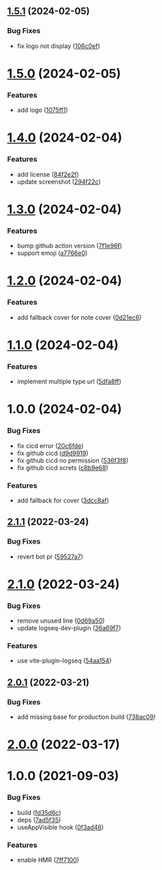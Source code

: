 ## [1.5.1](https://github.com/CorrectRoadH/logseq-gallery/compare/v1.5.0...v1.5.1) (2024-02-05)


### Bug Fixes

* fix logo not display ([106c0ef](https://github.com/CorrectRoadH/logseq-gallery/commit/106c0ef746f9774cc5a8f5bbe5ad19a0185c5deb))

# [1.5.0](https://github.com/CorrectRoadH/logseq-gallery/compare/v1.4.0...v1.5.0) (2024-02-05)


### Features

* add logo ([1075ff1](https://github.com/CorrectRoadH/logseq-gallery/commit/1075ff1e11d69a334e7c7c15874c614ebf851fff))

# [1.4.0](https://github.com/CorrectRoadH/logseq-gallery/compare/v1.3.0...v1.4.0) (2024-02-04)


### Features

* add license ([84f2e2f](https://github.com/CorrectRoadH/logseq-gallery/commit/84f2e2fc4a4f72c2868b1a3d441d1ed40ad1ccbd))
* update screenshot ([294f22c](https://github.com/CorrectRoadH/logseq-gallery/commit/294f22cffbbbf3b9bcd5a41228dde482da8f1279))

# [1.3.0](https://github.com/CorrectRoadH/logseq-gallery/compare/v1.2.0...v1.3.0) (2024-02-04)


### Features

* bump github action version ([7f1e96f](https://github.com/CorrectRoadH/logseq-gallery/commit/7f1e96f9a415a3fff1641cf27de849579957c3eb))
* support emoji ([a7766e0](https://github.com/CorrectRoadH/logseq-gallery/commit/a7766e0b843b167480e27fb6e5c415ba7150ef7f))

# [1.2.0](https://github.com/CorrectRoadH/logseq-gallery/compare/v1.1.0...v1.2.0) (2024-02-04)


### Features

* add fallback cover for note cover ([0d21ec6](https://github.com/CorrectRoadH/logseq-gallery/commit/0d21ec6e807fa7105af089b1688ed0fa2b1b4b40))

# [1.1.0](https://github.com/CorrectRoadH/logseq-gallery/compare/v1.0.0...v1.1.0) (2024-02-04)


### Features

* implement multiple type url ([5dfa8ff](https://github.com/CorrectRoadH/logseq-gallery/commit/5dfa8ff82d17b2a055c95b5af342304a594178c2))

# 1.0.0 (2024-02-04)


### Bug Fixes

* fix cicd error ([20c6fde](https://github.com/CorrectRoadH/logseq-gallery/commit/20c6fdeedc10011f346be7b79a8d8d6221dacbaf))
* fix github cicd ([d9d9919](https://github.com/CorrectRoadH/logseq-gallery/commit/d9d9919c5439886e7bb0f10d13fe380761aa2698))
* fix github cicd no permission ([536f3f8](https://github.com/CorrectRoadH/logseq-gallery/commit/536f3f80c6702928b837de1b7102fa65897a2bbf))
* fix github cicd screts ([c8b9e68](https://github.com/CorrectRoadH/logseq-gallery/commit/c8b9e683834846bf8a494e826891a7561e1bce20))


### Features

* add fallback for cover ([3dcc8af](https://github.com/CorrectRoadH/logseq-gallery/commit/3dcc8af4b3ee3d418fa8da0e857f0f5fb1a8f265))

## [2.1.1](https://github.com/pengx17/logseq-plugin-template-react/compare/v2.1.0...v2.1.1) (2022-03-24)


### Bug Fixes

* revert bot pr ([59527a7](https://github.com/pengx17/logseq-plugin-template-react/commit/59527a7044bec0ddd17a79de54844730e8a591a4))

# [2.1.0](https://github.com/pengx17/logseq-plugin-template-react/compare/v2.0.1...v2.1.0) (2022-03-24)


### Bug Fixes

* remove unused line ([0d69a50](https://github.com/pengx17/logseq-plugin-template-react/commit/0d69a504e4847b4859377ada65766b887920ae38))
* update logseq-dev-plugin ([36a69f7](https://github.com/pengx17/logseq-plugin-template-react/commit/36a69f7f13789cd86156273dbf8c01fad793b3e1))


### Features

* use vite-plugin-logseq ([54aa154](https://github.com/pengx17/logseq-plugin-template-react/commit/54aa154615eafa9af8727d0fc1f3031c5e610aa7))

## [2.0.1](https://github.com/pengx17/logseq-plugin-template-react/compare/v2.0.0...v2.0.1) (2022-03-21)


### Bug Fixes

* add missing base for production build ([738ac09](https://github.com/pengx17/logseq-plugin-template-react/commit/738ac09dab9785ccc3564117bc4026cfb4464e9a))

# [2.0.0](https://github.com/pengx17/logseq-plugin-template-react/compare/v1.0.0...v2.0.0) (2022-03-17)

# 1.0.0 (2021-09-03)


### Bug Fixes

* build ([fd35d6c](https://github.com/pengx17/logseq-plugin-template-react/commit/fd35d6c098e030920da26a65c734940a27b604df))
* deps ([7ad5f35](https://github.com/pengx17/logseq-plugin-template-react/commit/7ad5f351a645029823c3ab4cc04db2476948943a))
* useAppVisible hook ([0f3ad46](https://github.com/pengx17/logseq-plugin-template-react/commit/0f3ad46e2fe8f9326e796fb50f8f32d5c66d9bf8))


### Features

* enable HMR ([7ff7100](https://github.com/pengx17/logseq-plugin-template-react/commit/7ff7100552180c6d14f3df37a449b704da29270d))

